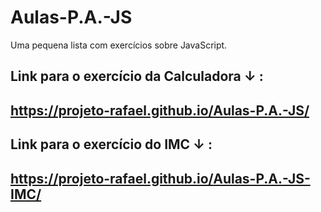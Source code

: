# Aulas-P.A.-JS
Uma pequena lista com exercícios sobre JavaScript. 

## Link para o exercício da Calculadora ↓ : 
## https://projeto-rafael.github.io/Aulas-P.A.-JS/

## Link para o exercício do IMC ↓ :
## https://projeto-rafael.github.io/Aulas-P.A.-JS-IMC/

